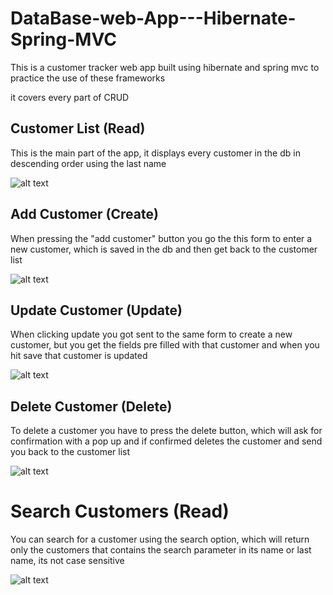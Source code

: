 # DataBase-web-App---Hibernate-Spring-MVC
This is a customer tracker web app built using hibernate and spring mvc to practice the use of these frameworks

it covers every part of CRUD

## Customer List (Read)
This is the main part of the app, it displays every customer in the db in descending order using the last name

![alt text](https://i.imgur.com/H5Eowa5.png)

## Add Customer (Create)
When pressing the "add customer" button you go the this form to enter a new customer, which is saved
in the db and then get back to the customer list

![alt text](https://i.imgur.com/kgsTz59.png)

## Update Customer (Update)
When clicking update you got sent to the same form to create a new customer, but you get the fields
pre filled with that customer and when you hit save that customer is updated

![alt text](https://i.imgur.com/apUvA7P.png)

## Delete Customer (Delete)
To delete a customer you have to press the delete button, which will ask for confirmation with a pop up
and if confirmed deletes the customer and send you back to the customer list

![alt text](https://i.imgur.com/Ky8dKPI.png)

# Search Customers (Read)
You can search for a customer using the search option, which will return only the customers that contains
the search parameter in its name or last name, its not case sensitive

![alt text](https://i.imgur.com/hNQcmye.png)
